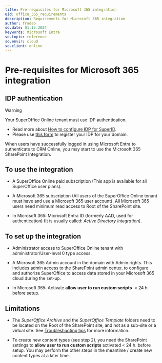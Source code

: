 ```yaml
---
title: Pre-requisites for Microsoft 365 integration
uid: office_365_requirements
description: Requirements for Microsoft 365 integration
author: frodeb
so.date: 01.15.2024
keywords: Microsoft Entra
so.topic: reference
so.envir: cloud
so.client: online
---
```


# Pre-requisites for Microsoft 365 integration

## IDP authentication

> [!WARNING]
> Your SuperOffice Online tenant must use IDP authentication.

* Read more about [How to configure IDP for SuperID][1].
* Please use [this form][2] to register your IDP for your domain.

When users have successfully logged in using Microsoft Entra to authenticate to CRM Online, you may start to use the Microsoft 365 SharePoint Integration.

## To use the integration

* A SuperOffice Online paid subscription (This app is available for all SuperOffice user plans).

* A Microsoft 365 subscription (All users of the SuperOffice Online tenant must have and use a Microsoft 365 user account). All Microsoft 365 users need minimum read access to Root of the SharePoint site.

* In Microsoft 365: Microsoft Entra ID (formerly AAD, used for authentication) (It is usually called: *Active Directory Integration*).

## To set up the integration

* Administrator access to SuperOffice Online tenant with administrator/User-level 0 type access.

* A Microsoft 365 Admin account in the domain with Admin rights. This includes admin access to the SharePoint admin center, to configure and authorize SuperOffice to access data stored in your Microsoft 365 cloud during the set-up.

* In Microsoft 365: Activate **allow user to run custom scripts**  < 24 h. before setup.

## Limitations

* The *SuperOffice Archive* and the *SuperOffice Template* folders need to be located on the Root of the SharePoint site, and not as a sub-site or a virtual site. See [Troubleshooting tips][3] for more information.

* To create new content types (see step 2), you need the SharePoint settings to **allow user to run custom scripts** activated < 24 h. before setup. You may perform the other steps in the meantime / create new content types at a later time.

<!-- Referenced links -->
[1]: ../../../../identity-management/superid/howto/federated-sign-in-guide.md
[2]: https://id.superoffice.com/identityprovider/register
[3]: troubleshooting.md
